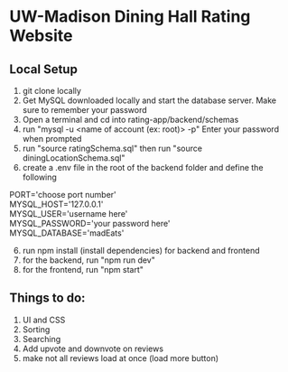 # UW-Madison Dining Hall Rating Website

## Local Setup

1. git clone locally
2. Get MySQL downloaded locally and start the database server. Make sure to remember your password
3. Open a terminal and cd into rating-app/backend/schemas
4. run "mysql -u <name of account (ex: root)> -p" Enter your password when prompted
5. run "source ratingSchema.sql" then run "source diningLocationSchema.sql"
6. create a .env file in the root of the backend folder and define the following

PORT='choose port number'<br>
MYSQL_HOST='127.0.0.1'<br>
MYSQL_USER='username here'<br>
MYSQL_PASSWORD='your password here'<br>
MYSQL_DATABASE='madEats'<br>

6. run npm install (install dependencies) for backend and frontend
7. for the backend, run "npm run dev"
8. for the frontend, run "npm start"

## Things to do:

1. UI and CSS
2. Sorting
3. Searching
4. Add upvote and downvote on reviews
5. make not all reviews load at once (load more button)
